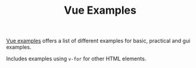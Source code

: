 ﻿---
backlinks:
- title: Learning Vue
  url: /memex/sense/Web-development/learning-vue.html
tags: web-development, javascript, vue
title: Vue Examples
type: note
---
[Vue examples](https://vuejs.org/examples/#hello-world) offers a list of different examples for basic, practical and gui examples.

Includes examples using `v-for` for other HTML elements.